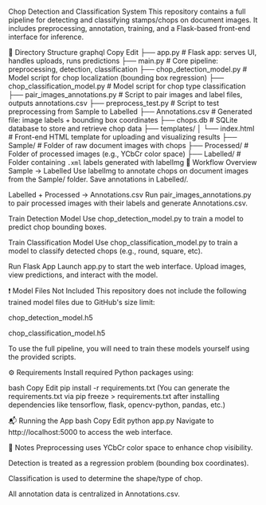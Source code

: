 Chop Detection and Classification System
This repository contains a full pipeline for detecting and classifying stamps/chops on document images. It includes preprocessing, annotation, training, and a Flask-based front-end interface for inference.

📁 Directory Structure
graphql
Copy
Edit
├── app.py                       # Flask app: serves UI, handles uploads, runs predictions
├── main.py                      # Core pipeline: preprocessing, detection, classification
├── chop_detection_model.py      # Model script for chop localization (bounding box regression)
├── chop_classification_model.py # Model script for chop type classification
├── pair_images_annotations.py   # Script to pair images and label files, outputs annotations.csv
├── preprocess_test.py           # Script to test preprocessing from Sample to Labelled
├── Annotations.csv              # Generated file: image labels + bounding box coordinates
├── chops.db                     # SQLite database to store and retrieve chop data
├── templates/
│   └── index.html               # Front-end HTML template for uploading and visualizing results
├── Sample/                      # Folder of raw document images with chops
├── Processed/                   # Folder of processed images (e.g., YCbCr color space)
├── Labelled/                    # Folder containing `.xml` labels generated with labelImg
🚀 Workflow Overview
Sample → Labelled
Use labelImg to annotate chops on document images from the Sample/ folder. Save annotations in Labelled/.

Labelled + Processed → Annotations.csv
Run pair_images_annotations.py to pair processed images with their labels and generate Annotations.csv.

Train Detection Model
Use chop_detection_model.py to train a model to predict chop bounding boxes.

Train Classification Model
Use chop_classification_model.py to train a model to classify detected chops (e.g., round, square, etc).

Run Flask App
Launch app.py to start the web interface. Upload images, view predictions, and interact with the model.

❗ Model Files Not Included
This repository does not include the following trained model files due to GitHub's size limit:

chop_detection_model.h5

chop_classification_model.h5

To use the full pipeline, you will need to train these models yourself using the provided scripts.

⚙️ Requirements
Install required Python packages using:

bash
Copy
Edit
pip install -r requirements.txt
(You can generate the requirements.txt via pip freeze > requirements.txt after installing dependencies like tensorflow, flask, opencv-python, pandas, etc.)

📬 Running the App
bash
Copy
Edit
python app.py
Navigate to http://localhost:5000 to access the web interface.

📝 Notes
Preprocessing uses YCbCr color space to enhance chop visibility.

Detection is treated as a regression problem (bounding box coordinates).

Classification is used to determine the shape/type of chop.

All annotation data is centralized in Annotations.csv.

